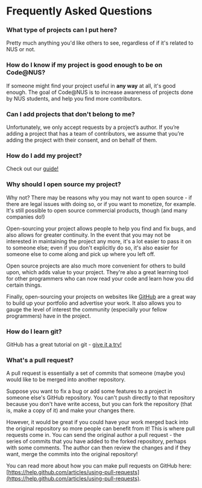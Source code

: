 # Frequently Asked Questions

<!--toc-->

### What type of projects can I put here?

Pretty much anything you'd like others to see, regardless of if it's related to NUS or not.

### How do I know if my project is good enough to be on Code@NUS?

If someone might find your project useful in **any way** at all, it's good enough. The goal of Code@NUS is to increase awareness of projects done by NUS students, and help you find more contributors.

### Can I add projects that don't belong to me?

Unfortunately, we only accept requests by a project’s author. If you’re adding a project that has a team of contributors, we assume that you’re adding the project with their consent, and on behalf of them.

### How do I add my project?

Check out our [guide!](/how_to)

### Why should I open source my project?

Why not? There may be reasons why you may not want to open source -
if there are legal issues with doing so, or if you want to monetize, for example. It's still possible to open source commercial products, though (and many companies do!)

Open-sourcing your project allows people to help you find and fix bugs, and also allows for greater continuity. In the event that you may not be interested in maintaining the project
any more, it's a lot easier to pass it on to someone else; even if you don't explicitly do so, it's also easier for someone else to come along and pick up where you left off.

Open source projects are also much more convenient for others to build upon, which adds value to your project. They're also a great learning tool for other programmers who can now read your code and learn how you did certain things.

Finally, open-sourcing your projects on websites like [GitHub](https://github.com) are a great way to build up your portfolio and advertise your work. It also allows you to gauge the level of interest the community (especially your fellow programmers) have in the project.

### How do I learn git?

GitHub has a great tutorial on git - [give it a try!](https://try.github.io/)

### What's a pull request?

A pull request is essentially a set of commits that someone (maybe you) would like to be merged into another repository.

Suppose you want to fix a bug or add some features to a project in someone else's GitHub repository. You can't push directly to that repository because you don't have write access, but you can fork the repository (that is, make a copy of it) and make your changes there.

However, it would be great if you could have your work merged back into the original
repository so more people can benefit from it! This is where pull requests come
in. You can send the original author a pull request - the series of commits that
you have added to the forked repository, perhaps with some comments. The author
can then review the changes and if they want, merge the commits
into the original repository!

You can read more about how you can make pull requests on GitHub here: [https://help.github.com/articles/using-pull-requests](https://help.github.com/articles/using-pull-requests).
